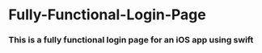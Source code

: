 # Fully-Functional-Login-Page

### This is a fully functional login page for an iOS app using swift
